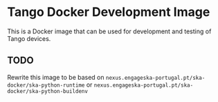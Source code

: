 # Tango Docker Development Image

This is a Docker image that can be used for development and testing of Tango
devices.

## TODO

Rewrite this image to be based on
`nexus.engageska-portugal.pt/ska-docker/ska-python-runtime` or
`nexus.engageska-portugal.pt/ska-docker/ska-python-buildenv`
